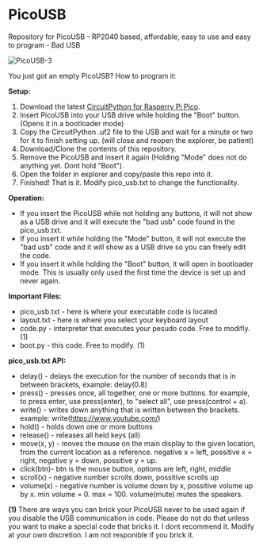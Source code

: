 # PicoUSB
Repository for PicoUSB - RP2040 based, affordable, easy to use and easy to program - Bad USB

![PicoUSB-3](https://github.com/TomBrlek/PicoUSB/assets/137766608/e64d61c2-e8db-4887-aa5e-6456fb3bd157)

You just got an empty PicoUSB? How to program it:

**Setup:**
1. Download the latest [CircuitPython for Rasperry Pi Pico](https://circuitpython.org/board/raspberry_pi_pico/).
2. Insert PicoUSB into your USB drive while holding the "Boot" button. (Opens it in a bootloader mode)
3. Copy the CircuitPython .uf2 file to the USB and wait for a minute or two for it to finish setting up. (will close and reopen the explorer, be patient)
4. Download/Clone the contents of this repository.
5. Remove the PicoUSB and insert it again (Holding "Mode" does not do anything yet. Dont hold "Boot").
6. Open the folder in explorer and copy/paste this repo into it.
7. Finished! That is it. Modify pico_usb.txt to change the functionality.

**Operation:**
 - If you insert the PicoUSB while not holding any buttons, it will not show as a USB drive and it will execute the "bad usb" code found in the pico_usb.txt.
 - If you insert it while holding the "Mode" button, it will not execute the "bad usb" code and it will show as a USB drive so you can freely edit the code.
 - If you insert it while holding the "Boot" button, it will open in bootloader mode. This is usually only used the first time the device is set up and never again.

**Important Files:**
 - pico_usb.txt - here is where your executable code is located
 - layout.txt - here is where you select your keyboard layout
 - code.py - interpreter that executes your pesudo code. Free to modifly. (1)
 - boot.py - this code. Free to modify. (1)

**pico_usb.txt API:**
- delay()   - delays the execution for the number of seconds that is in between brackets, example: delay(0.8)
- press()   - presses once, all together, one or more buttons. for example, to press enter, use press(enter), to "select all", use press(control + a).
- write()   - writes down anything that is written between the brackets. example: write(https://www.youtube.com/)
- hold()    - holds down one or more buttons
- release() - releases all held keys (all)
- move(x, y) - moves the mouse on the main display to the given location, from the current location as a reference. negative x = left, possitive x = right, negative y = down, possitive y = up.
- click(btn)- btn is the mouse button, options are left, right, middle
- scroll(x) - negative number scrolls down, possitive scrolls up
- volume(x) - negative number is volume down by x, possitive volume up by x. min volume = 0. max = 100. volume(mute) mutes the speakers.

**(1)** There are ways you can brick your PicoUSB never to be used again if you disable the USB communication in code. Please do not do that unless you want to make a special code that bricks it. I dont recommend it. Modify at your own discretion. I am not responible if you brick it.
